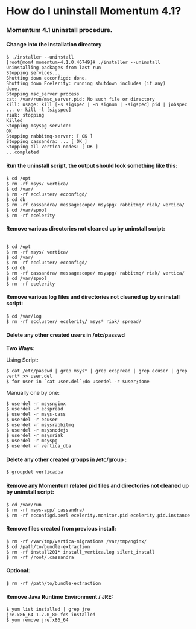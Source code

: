 # How do I uninstall Momentum 4.1?

### Momentum 4.1 uninstall procedure.

#### Change into the installation directory

```
$ ./installer --uninstall
[root@mom4 momentum-4.1.0.46749]# ./installer --uninstall
Uninstalling packages from last run
Stopping services...
Shutting down ecconfigd: done.
Shutting down Ecelerity: running shutdown includes (if any)
done.
Stopping msc_server process
cat: /var/run/msc_server.pid: No such file or directory
kill: usage: kill [-s sigspec | -n signum | -sigspec] pid | jobspec ... or kill -l [sigspec]
riak: stopping
Killed
Stopping msyspg service:
OK
Stopping rabbitmq-server: [ OK ]
Stopping cassandra: ... [ OK ]
Stopping all Vertica nodes: [ OK ]
...completed
```

#### Run the uninstall script, the output should look something like this:

```
$ cd /opt
$ rm -rf msys/ vertica/
$ cd /var/
$ rm -rf eccluster/ ecconfigd/
$ cd db
$ rm -rf cassandra/ messagescope/ msyspg/ rabbitmq/ riak/ vertica/
$ cd /var/spool
$ rm -rf ecelerity
```
#### Remove various directories not cleaned up by uninstall script:

```

$ cd /opt
$ rm -rf msys/ vertica/
$ cd /var/
$ rm -rf eccluster/ ecconfigd/
$ cd db
$ rm -rf cassandra/ messagescope/ msyspg/ rabbitmq/ riak/ vertica/
$ cd /var/spool
$ rm -rf ecelerity
```

#### Remove various log files and directories not cleaned up by uninstall script:

```
$ cd /var/log
$ rm -rf eccluster/ ecelerity/ msys* riak/ spread/
```

#### Delete any other created users in /etc/passwd

**Two Ways:**

Using Script:

```
$ cat /etc/passwd | grep msys* | grep ecspread | grep ecuser | grep vert* >> user.del
$ for user in `cat user.del`;do userdel -r $user;done
```

Manually one by one:

```
$ userdel -r msysnginx
$ userdel -r ecspread
$ userdel -r msys-cass
$ userdel -r ecuser
$ userdel -r msysrabbitmq
$ userdel -r msysnodejs
$ userdel -r msysriak
$ userdel -r msyspg
$ userdel -r vertica_dba
```
	
#### Delete any other created groups in /etc/group :

```
$ groupdel verticadba
```

#### Remove any Momentum related pid files and directories not cleaned up by uninstall script:

```
$ cd /var/run
$ rm -rf msys-app/ cassandra/
$ rm -rf ecconfigd.perl ecelerity.monitor.pid ecelerity.pid.instance
```

#### Remove files created from previous install:

```
$ rm -rf /var/tmp/vertica-migrations /var/tmp/nginx/
$ cd /path/to/bundle-extraction
$ rm -rf install201* install_vertica.log silent_install
$ rm -rf /root/.cassandra
```
#### Optional:

```
$ rm -rf /path/to/bundle-extraction
```
#### Remove Java Runtime Environment / JRE:

```
$ yum list installed | grep jre
jre.x86_64 1.7.0_80-fcs installed
$ yum remove jre.x86_64
```